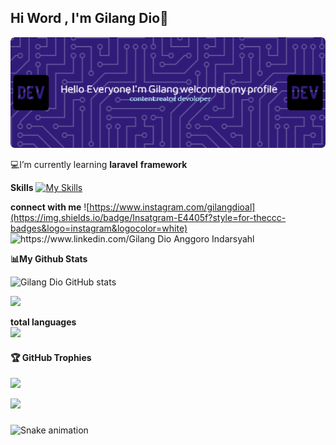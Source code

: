 ## Hi Word , I'm Gilang Dio👋

![GilangDio](img/github-header-image.png)

<!-- # 📊 GitHub Stats:
![](https://github-readme-stats.vercel.app/api?username=GilangDio&theme=dark&hide_border=false&include_all_commits=false&count_private=false)<br/>
![](https://nirzak-streak-stats.vercel.app/?user=GilangDio&theme=dark&hide_border=false)<br/>
![](https://github-readme-stats.vercel.app/api/top-langs/?username=GilangDio&theme=dark&hide_border=false&include_all_commits=false&count_private=false&layout=compact)

## 🏆 GitHub Trophies
![](https://github-profile-trophy.vercel.app/?username=GilangDio&theme=radical&no-frame=false&no-bg=false&margin-w=4)

---
[![](https://visitcount.itsvg.in/api?id=GilangDio&icon=0&color=0)](https://visitcount.itsvg.in) -->

<!-- Proudly created with GPRM ( https://gprm.itsvg.in ) -->

💻I’m currently learning **laravel** **framework**

**Skills**
[![My Skills](https://skillicons.dev/icons?i=html,css,js,php,python,laravel)](https://skillicons.dev)

**connect with me**
![https://www.instagram.com/gilangdioal](https://img.shields.io/badge/Insatgram-E4405f?style=for-theccc-badges&logo=instagram&logocolor=white) ![https://www.linkedin.com/Gilang Dio Anggoro Indarsyahl](https://img.shields.io/badge/linkedin-007785?style=for-the-badges&logo=linkedin&logocolor=white)

**📊My Github Stats**

![Gilang Dio GitHub stats](https://github-readme-stats.vercel.app/api?username=GilangDio&hide=contribs,prs&show_icons=true&theme=github_dark)



![](https://nirzak-streak-stats.vercel.app/?user=GilangDio&theme=dark&hide_border=false)<br/>


**total languages**   
![](https://github-readme-stats.vercel.app/api/top-langs/?username=GilangDio&theme=dark&hide_border=false&include_all_commits=false&count_private=false&layout=compact)


#### 🏆 GitHub Trophies
![](https://github-profile-trophy.vercel.app/?username=GilangDio&theme=radical&no-frame=false&no-bg=false&margin-w=4)


[![](https://visitcount.itsvg.in/api?id=GilangDio&icon=0&color=0)](https://visitcount.itsvg.in)

<picture>
  
</picture>

###

<img src="https://raw.githubusercontent.com/gilangdio/gilangdio/output/snake.svg" alt="Snake animation" />

###